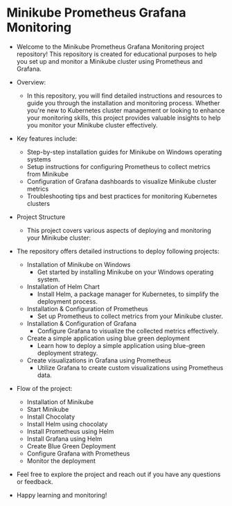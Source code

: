 #  Minikube Prometheus Grafana Monitoring
- Welcome to the Minikube Prometheus Grafana Monitoring project repository! This repository is created for educational purposes to help you set up and monitor a Minikube cluster using Prometheus and Grafana.

- Overview:
    - In this repository, you will find detailed instructions and resources to guide you through the installation and monitoring process. Whether you're new to Kubernetes cluster management or looking to enhance your monitoring skills, this project provides valuable insights to help you monitor your Minikube cluster effectively.

- Key features include:
    - 	Step-by-step installation guides for Minikube on Windows operating systems
    - 	Setup instructions for configuring Prometheus to collect metrics from Minikube
    - 	Configuration of Grafana dashboards to visualize Minikube cluster metrics
    - 	Troubleshooting tips and best practices for monitoring Kubernetes clusters

- Project Structure
    - This project covers various aspects of deploying and monitoring your Minikube cluster:

- The repository offers detailed instructions to deploy following projects:
    - 	Installation of Minikube on Windows
        - Get started by installing Minikube on your Windows operating system.
    - 	Installation of Helm Chart
        -  Install Helm, a package manager for Kubernetes, to simplify the deployment process.
    - 	Installation & Configuration of Prometheus 
        - Set up Prometheus to collect metrics from your Minikube cluster.
    - 	Installation & Configuration of Grafana 
        -  Configure Grafana to visualize the collected metrics effectively.
    - 	Create a simple application using blue green deployment
        -  Learn how to deploy a simple application using blue-green deployment strategy.
    - 	Create visualizations in Grafana using Prometheus
        - Utilize Grafana to create custom visualizations using Prometheus data.

- Flow of the project:
    - 	Installation of Minikube 
    - 	Start Minikube
    - 	Install Chocolaty
    - 	Install Helm using chocolaty
    - 	Install Prometheus using Helm
    - 	Install Grafana using Helm
    - 	Create Blue Green Deployment
    - 	Configure Grafana with Prometheus
    -   Monitor the deployment

- Feel free to explore the project and reach out if you have any questions or feedback. 
- Happy learning and monitoring!
